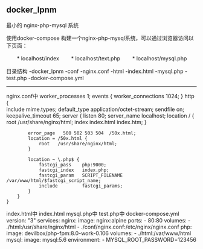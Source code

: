 ## docker_lpnm
最小的 nginx-php-mysql 系统

使用docker-compose 构建一个nginx-php-mysql系统，可以通过浏览器访问以下页面：

　　* localhost/index
　　* localhost/text.php
　　* localhost/mysql.php

目录结构
    -docker_lpnm
      -conf
        -nginx.conf
      -html
        -index.html
        -mysql.php
        -test.php
      -docker-compose.yml

---
nginx.conf中
    worker_processes  1;
    events {
        worker_connections  1024;
    }
    http {                                                  
        include       mime.types;
        default_type  application/octet-stream;
        sendfile        on;
        keepalive_timeout  65;
        server {
            listen       80;
            server_name  localhost;
            location / {
                root   /usr/share/nginx/html;
                index  index.html index.htm;
            }

            error_page   500 502 503 504  /50x.html;
            location = /50x.html {
                root   /usr/share/nginx/html;
            }

            location ~ \.php$ {                     
                fastcgi_pass    php:9000;
                fastcgi_index   index.php;
                fastcgi_param   SCRIPT_FILENAME     /var/www/html/$fastcgi_script_name;    
                include         fastcgi_params;
            }
        }
    }
 

index.html中
    index.html
mysql.php中
    <?php
    $servername = 'mysql';
    $username = 'root';
    $password = '123456';
    $conn = mysqli_connect($servername,$username,$password);
    if(! $conn)
    {
        die('could not connect:'.mysqli_error());
    }
        echo 'mysql connected!!!';
        mysqli_close($conn)
    ?>
test.php中
    <?php
    phpinfo();
    ?>
    docker-compose.yml
    version: "3"
    services:
      nginx:
        image: nginx:alpine
        ports:
        - 80:80
        volumes:
        - ./html:/usr/share/nginx/html
        - ./conf/nginx.conf:/etc/nginx/nginx.conf
      php:
        image: devilbox/php-fpm:8.0-work-0.106
        volumes:
        - ./html:/var/www/html
      mysql:
        image: mysql:5.6
        environment:
        - MYSQL_ROOT_PASSWORD=123456

